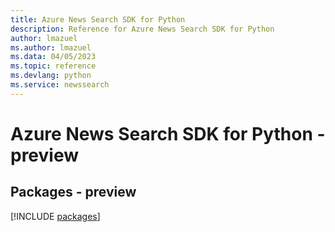 ```yaml
---
title: Azure News Search SDK for Python
description: Reference for Azure News Search SDK for Python
author: lmazuel
ms.author: lmazuel
ms.data: 04/05/2023
ms.topic: reference
ms.devlang: python
ms.service: newssearch
---
```

# Azure News Search SDK for Python - preview
## Packages - preview
[!INCLUDE [packages](news-search-index.md)]